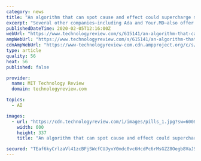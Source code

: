 ```yaml
---
category: news
title: "An algorithm that can spot cause and effect could supercharge medical AI"
excerpt: "Several other companies—including Ada and Your.MD—also offer diagnosis-by-chatbot but Babylon Health has singled itself out for criticism in part because of the overblown claims it makes for its AI. For example, in 2018 the company announced that its AI could diagnose medical conditions better than a human doctor. A study in The Lancet a ..."
publishedDateTime: 2020-02-05T12:16:00Z
webUrl: "https://www.technologyreview.com/s/615141/an-algorithm-that-can-spot-cause-and-effect-could-supercharge-medical-ai/"
ampWebUrl: "https://www.technologyreview.com/s/615141/an-algorithm-that-can-spot-cause-and-effect-could-supercharge-medical-ai/amp/"
cdnAmpWebUrl: "https://www-technologyreview-com.cdn.ampproject.org/c/s/www.technologyreview.com/s/615141/an-algorithm-that-can-spot-cause-and-effect-could-supercharge-medical-ai/amp/"
type: article
quality: 56
heat: 56
published: false

provider:
  name: MIT Technology Review
  domain: technologyreview.com

topics:
  - AI

images:
  - url: "https://cdn.technologyreview.com/i/images/pills_1.jpg?sw=600&cx=1&cy=54&cw=1079&ch=607"
    width: 600
    height: 337
    title: "An algorithm that can spot cause and effect could supercharge medical AI"

secured: "TEaf6kyCrlzaVl41zcBFjSWcfCUJyxY0mdc0vc6HcdPc6rMsGZZ8Oegb8VaJSryee24FlEjNx7Lzgxr32oHUTDar/SQbiYbn641prpoKQMnRXSSzUPf+vR/yEy57NcWY/Jr0cbPD2B5HHu80K8RNmACI1udBGY7yh9bpHw/gV+esV4EN2QQXrfR/mwZi5M6bh3MMBd0A/UcojgGtnbSOwL1vINuJPVY+WtEyn41JR64aZQMXJMYX+5h1vFnLre3vUjVSVYIBk0XNk1PZUF2T2x1i5cKsBtG/QXX85/iBozadByLlhpoKWlDexa0ZRGRW;+9FhnqU6UVYWi5vfQY3pKQ=="
---
```


